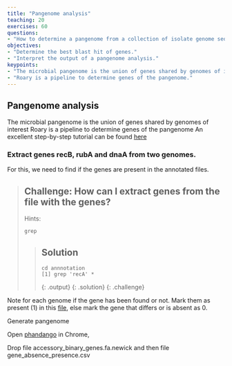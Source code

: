 ```yaml
---
title: "Pangenome analysis"
teaching: 20
exercises: 60
questions:
- "How to determine a pangenome from a collection of isolate genome sequences?"
objectives:
- "Determine the best blast hit of genes."
- "Interpret the output of a pangenome analysis."
keypoints:
- "The microbial pangenome is the union of genes shared by genomes of interest."
- "Roary is a pipeline to determine genes of the pangenome."
---
```




## Pangenome analysis

The microbial pangenome is the union of genes shared by genomes of interest
Roary is a pipeline to determine genes of the pangenome
An excellent step-by-step tutorial can be found [here](https://github.com/microgenomics/tutorials/blob/master/pangenome.md)

### Extract genes recB, rubA and dnaA from two genomes.

For this, we need to find if the genes are present in the annotated files.

> ## Challenge: How can I extract genes from the file with the genes?
>
> Hints:
> ~~~
> grep
> ~~~
> > ## Solution
> >
> > 
> > ~~~
> > cd annnotation
> > [1] grep 'recA' *
> > 
> > ~~~
> > {: .output}
> {: .solution}
{: .challenge}

Note for each genome if the gene has been found or not. Mark them as present (1) in this [file](https://docs.google.com/spreadsheets/d/1xjiliy_USyMwiyzEgWhpn8_109F7Z3jPM_f7Jp-lOb8/edit?usp=sharing), else mark the gene that differs or is absent as 0.


Generate pangenome

Open [phandango](http://jameshadfield.github.io/phandango/) in Chrome, 

Drop file accessory_binary_genes.fa.newick and then file gene_absence_presence.csv
